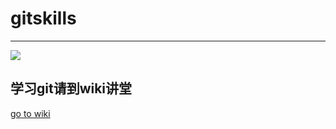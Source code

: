 # gitskills
___
![](https://img.shields.io/badge/seld_edited-vic-brightgreen.svg)
## 学习git请到wiki讲堂
[go to wiki](https://github.com/vicjiafeng/gitskills/wiki)
